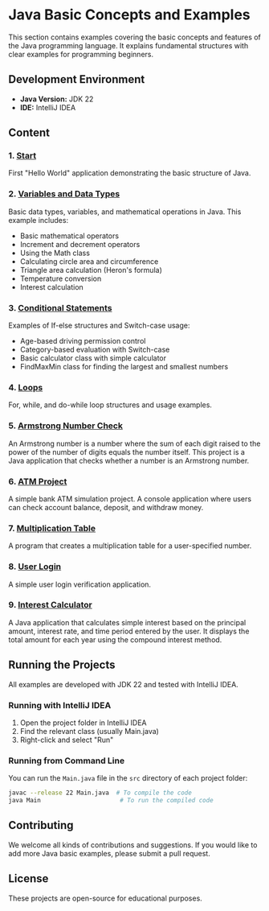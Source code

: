 # Java Basic Concepts and Examples

This section contains examples covering the basic concepts and features of the Java programming language. It explains fundamental structures with clear examples for programming beginners.

## Development Environment

- **Java Version:** JDK 22
- **IDE:** IntelliJ IDEA

## Content

### 1. [Start](./Start)
First "Hello World" application demonstrating the basic structure of Java.

### 2. [Variables and Data Types](./Degiskenler_Veritipleri)
Basic data types, variables, and mathematical operations in Java. This example includes:
- Basic mathematical operators
- Increment and decrement operators
- Using the Math class
- Calculating circle area and circumference
- Triangle area calculation (Heron's formula)
- Temperature conversion
- Interest calculation

### 3. [Conditional Statements](./KosulluDurumlar)
Examples of If-else structures and Switch-case usage:
- Age-based driving permission control
- Category-based evaluation with Switch-case
- Basic calculator class with simple calculator
- FindMaxMin class for finding the largest and smallest numbers

### 4. [Loops](./Donguler)
For, while, and do-while loop structures and usage examples.

### 5. [Armstrong Number Check](./ArmstrongSayiKontrolu)
An Armstrong number is a number where the sum of each digit raised to the power of the number of digits equals the number itself. This project is a Java application that checks whether a number is an Armstrong number.

### 6. [ATM Project](./ATMProject)
A simple bank ATM simulation project. A console application where users can check account balance, deposit, and withdraw money.

### 7. [Multiplication Table](./CarpimTablosu)
A program that creates a multiplication table for a user-specified number.

### 8. [User Login](./UserLogin)
A simple user login verification application.

### 9. [Interest Calculator](./InterestCalculator)
A Java application that calculates simple interest based on the principal amount, interest rate, and time period entered by the user. It displays the total amount for each year using the compound interest method.

## Running the Projects

All examples are developed with JDK 22 and tested with IntelliJ IDEA.

### Running with IntelliJ IDEA
1. Open the project folder in IntelliJ IDEA
2. Find the relevant class (usually Main.java)
3. Right-click and select "Run"

### Running from Command Line
You can run the `Main.java` file in the `src` directory of each project folder:

```bash
javac --release 22 Main.java  # To compile the code
java Main                      # To run the compiled code
```

## Contributing

We welcome all kinds of contributions and suggestions. If you would like to add more Java basic examples, please submit a pull request.

## License

These projects are open-source for educational purposes.
